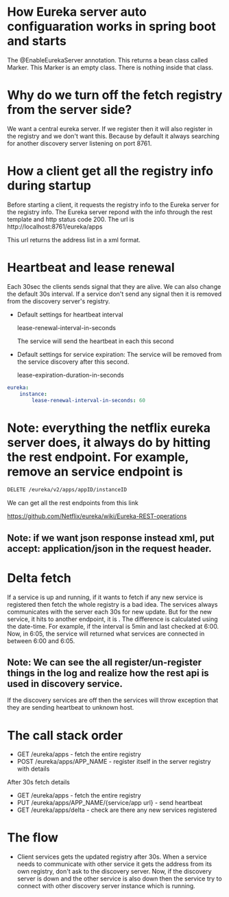 # How Eureka server auto configuaration works in spring boot and starts
The @EnableEurekaServer annotation. This returns a bean class called Marker. This Marker is an empty class. There is nothing inside that class.

# Why do we turn off the fetch registry from the server side?
We want a central eureka server. If we register then it will also register in the registry and we don't want this. Because by default it always searching for another discovery server listening on port 8761.

# How a client get all the registry info during startup
Before starting a client, it requests the registry info to the Eureka server for the registry info. The Eureka server repond with the info through the rest template and http status code 200. The url is http://localhost:8761/eureka/apps

This url returns the address list in a xml format.

# Heartbeat and lease renewal
Each 30sec the clients sends signal that they are alive. We can also change the default 30s interval. If a service don't send any signal then it is removed from the discovery server's registry.

* Default settings for heartbeat interval

    lease-renewal-interval-in-seconds

    The service will send the heartbeat in each this second

* Default settings for service expiration: The service will be removed from the service discovery after this second.

    lease-expiration-duration-in-seconds

```yaml
eureka:
    instance:
        lease-renewal-interval-in-seconds: 60
```

# Note: everything the netflix eureka server does, it always do by hitting the rest endpoint. For example, remove an service endpoint is 
```bash
DELETE /eureka/v2/apps/appID/instanceID
```

We can get all the rest endpoints from this link

https://github.com/Netflix/eureka/wiki/Eureka-REST-operations

## Note: if we want json response instead xml, put accept: application/json in the request header.

# Delta fetch
If a service is up and running, if it wants to fetch if any new service is registered then fetch the whole registry is a bad idea. The services always communicates with the server each 30s for new update. But for the new service, it hits to another endpoint, it is . The difference is calculated using the date-time. For example, if the interval is 5min and last checked at 6:00. Now, in 6:05, the service will returned what services are connected in between 6:00 and 6:05.

## Note: We can see the all register/un-register things in the log and realize how the rest api is used in discovery service.

If the discovery services are off then the services will throw exception that they are sending heartbeat to unknown host.

# The call stack order
* GET /eureka/apps - fetch the entire registry
* POST /eureka/apps/APP_NAME - register itself in the server registry with details

After 30s fetch details
* GET /eureka/apps - fetch the entire registry
* PUT /eureka/apps/APP_NAME/{service/app url} - send heartbeat
* GET /eureka/apps/delta - check are there any new services registered

# The flow
* Client services gets the updated registry after 30s. When a service needs to communicate with other service it gets the address from its own registry, don't ask to the discovery server. Now, if the discovery server is down and the other service is also down then the service try to connect with other discovery server instance which is running.
